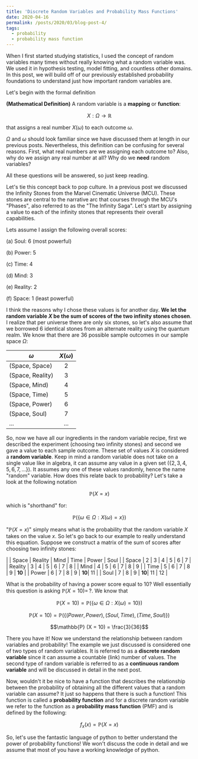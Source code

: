 ```yaml
---
title: 'Discrete Random Variables and Probability Mass Functions'
date: 2020-04-16
permalink: /posts/2020/03/blog-post-4/
tags:
  - probability
  - probability mass function
---
```


When I first started studying statistics, I used the concept of 
random variables many times without really knowing what a random 
variable was. We used it in hypothesis testing, model fitting, 
and countless other domains. In this post, we will build off of 
our previously established probability foundations to understand 
just how important random variables are.

Let's begin with the formal definition 

**(Mathematical Definition)** A random variable is a **mapping** or **function**:

$$X: \Omega \rightarrow \mathbb{R}$$

that assigns a real number $X(\omega)$ to each outcome $\omega$.

$\Omega$ and $\omega$ should look familiar since we have discussed them at length in our previous posts. 
Nevertheless, this definition can be confusing for several reasons. First, what real numbers are we assigning each 
outcome to? Also, why do we assign any real number at all? Why do we **need** random variables?

All these questions will be answered, so just keep reading.

Let's tie this concept back to pop culture. In a previous post we discussed the Infinity Stones from the 
Marvel Cinematic Universe (MCU). These stones are central to the narrative arc that courses through the MCU's 
"Phases", also referred to as the "The Infinity Saga". Let's start by assigning a value to each of the 
infinity stones that represents their overall capabilities. 

Lets assume I assign the following overall scores: 

(a) Soul: 6 (most powerful)

(b) Power: 5

(c) Time: 4

(d) Mind: 3

(e) Reality: 2 

(f) Space: 1 (least powerful)

I think the reasons why I chose these values is for another day. 
**We let the random variable $X$ be the sum of scores of the two infinity stones chosen**. 
I realize that per universe there are only six stones, so let's also assume that we borrowed 6 identical 
stones from an alternate reality using the quantum realm. We know that there are 36 possible sample outcomes 
in our sample space $\Omega$:

| $\omega$          | $X(\omega)$   | 
| -------------     |:-------------:| 
| (Space, Space)    | 2             |
| (Space, Reality)  | 3             | 
| (Space, Mind)     | 4             | 
| (Space, Time)     | 5             |
| (Space, Power)    | 6             |
| (Space, Soul)     | 7             |
| ...               | ...           |

So, now we have all our ingredients in the random variable recipe, first we described the experiment 
(choosing two infinity stones) and second we gave a value to each sample outcome. These set of values 
$X$ is considered a **random variable**. Keep in mind a random variable does not take on a single 
value like in algebra, it can assume any value in a given set ($\{2, 3, 4, 5, 6, 7, ... \}$). It assumes 
any one of these values randomly, hence the name "random" variable. How does this relate back to probability? 
Let's take a look at the following notation

$$\mathbb{P} (X = x)$$

which is "shorthand" for:

$$\mathbb{P} ( \{ \omega \in \Omega: X(\omega) = x \})$$

"$\mathbb{P} (X = x)$" simply means what is the probability that the random variable $X$ takes on 
the value $x$. So let's go back to our example to really understand this equation. Suppose we construct 
a matrix of the sum of scores after choosing two infinity stones:

|         | Space   | Reality   | Mind  | Time  | Power | Soul |
| Space   | 2       | 3         | 4     | 5     | 6     | 7 |
| Reality | 3       | 4         | 5     | 6     | 7     | 8 |
| Mind    | 4       | 5         | 6     | 7     | 8     | 9 |
| Time    | 5       | 6         | 7     | 8     | 9     | **10** |
| Power   | 6       | 7         | 8     | 9     | **10**| 11 |
| Soul    | 7       | 8         | 9     | **10**| 11    | 12 |  

What is the probability of having a power score equal to 10? Well essentially this question 
is asking $\mathbb{P} (X = 10) = \, ?$. We know that

$$\mathbb{P} (X = 10) = \mathbb{P} (\{ \omega \in \Omega: X(\omega) = 10 \})$$

$$\mathbb{P} (X = 10) = \mathbb{P} (\{ (Power, Power), (Soul, Time), (Time, Soul) \})$$

$$\mathbb{P} (X = 10) = \frac{3}{36}$$

There you have it! Now we understand the relationship between random variables and probability! 
The example we just discussed is considered one of two types of random variables. 
It is referred to as a **discrete random variable** since it can assume a countable (link) 
number of values. The second type of random variable is referred to as a **continuous random variable**
and will be discussed in detail in the next post.

Now, wouldn't it be nice to have a function that describes the relationship between the probability of 
obtaining all the different values that a random variable can assume? It just so happens that there is 
such a function! This function is called a **probability function** and for a discrete random variable 
we refer to the function as a **probability mass function** (PMF) and is defined by the following:

$$f_x (x) = \mathbb{P} (X = x)$$

So, let's use the fantastic language of python to better understand the power of probability functions! 
We won't discuss the code in detail and we assume that most of you have a working knowledge of python.

